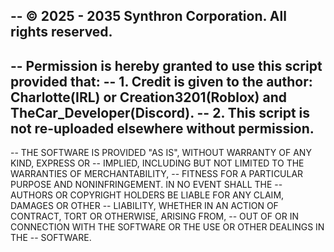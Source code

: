 -- © 2025 - 2035 Synthron Corporation. All rights reserved.
--
-- Permission is hereby granted to use this script provided that:
-- 1. Credit is given to the author: Charlotte(IRL) or Creation3201(Roblox) and TheCar_Developer(Discord).
-- 2. This script is not re-uploaded elsewhere without permission.
--
-- THE SOFTWARE IS PROVIDED "AS IS", WITHOUT WARRANTY OF ANY KIND, EXPRESS OR
-- IMPLIED, INCLUDING BUT NOT LIMITED TO THE WARRANTIES OF MERCHANTABILITY,
-- FITNESS FOR A PARTICULAR PURPOSE AND NONINFRINGEMENT. IN NO EVENT SHALL THE
-- AUTHORS OR COPYRIGHT HOLDERS BE LIABLE FOR ANY CLAIM, DAMAGES OR OTHER
-- LIABILITY, WHETHER IN AN ACTION OF CONTRACT, TORT OR OTHERWISE, ARISING FROM,
-- OUT OF OR IN CONNECTION WITH THE SOFTWARE OR THE USE OR OTHER DEALINGS IN THE
-- SOFTWARE.
